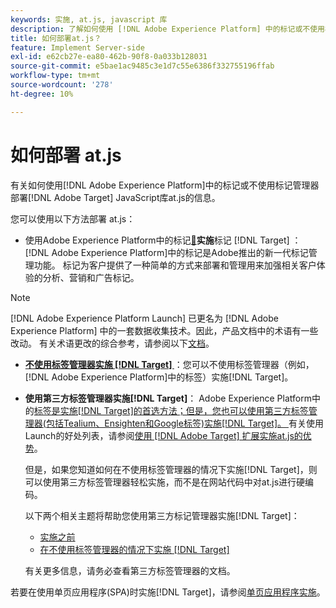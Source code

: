 ```yaml
---
keywords: 实施, at.js, javascript 库
description: 了解如何使用 [!DNL Adobe Experience Platform] 中的标记或不使用标记管理器来部署 [!DNL Adobe Target] at.js JavaScript库。
title: 如何部署at.js？
feature: Implement Server-side
exl-id: e62cb27e-ea80-462b-90f8-0a033b128031
source-git-commit: e5bae1ac9485c3e1d7c55e6386f332755196ffab
workflow-type: tm+mt
source-wordcount: '278'
ht-degree: 10%

---
```


# 如何部署 at.js

有关如何使用[!DNL Adobe Experience Platform]中的标记或不使用标记管理器部署[!DNL Adobe Target] JavaScript库at.js的信息。

您可以使用以下方法部署 at.js：

* 使用Adobe Experience Platform中的标记&#x200B;[&#128279;](/help/dev/implement/client-side/atjs/how-to-deployatjs/implement-target-using-adobe-launch.md)**实施**&#x200B;标记 [!DNL Target] ： [!DNL Adobe Experience Platform]中的标记是Adobe推出的新一代标记管理功能。 标记为客户提供了一种简单的方式来部署和管理用来加强相关客户体验的分析、营销和广告标记。

>[!NOTE]
>
> [!DNL Adobe Experience Platform Launch] 已更名为 [!DNL Adobe Experience Platform] 中的一套数据收集技术。因此，产品文档中的术语有一些改动。 有关术语更改的综合参考，请参阅以下[文档](https://experienceleague.adobe.com/docs/experience-platform/tags/term-updates.html?lang=zh-Hans)。

* **[不使用标签管理器实施 [!DNL Target] ](/help/dev/implement/client-side/atjs/how-to-deployatjs/implement-target-without-a-tag-manager.md)**：您可以不使用标签管理器（例如，[!DNL Adobe Experience Platform]中的标签）实施[!DNL Target]。
* **使用第三方标签管理器实施[!DNL Target]**： Adobe Experience Platform中的[标签是实施[!DNL Target]的首选方法；但是，您也可以使用第三方标签管理器(包括Tealium、Ensighten和Google标签)实施[!DNL Target]。 ](/help/dev/implement/client-side/atjs/how-to-deployatjs/implement-target-using-adobe-launch.md)有关使用Launch的好处列表，请参阅[使用 [!DNL Adobe Target] 扩展实施at.js的优势](/help/dev/implement/client-side/atjs/how-to-deployatjs/implement-target-using-adobe-launch.md#advantages-of-implementing-atjs-using-the-target-extension)。

  但是，如果您知道如何在不使用标签管理器的情况下实施[!DNL Target]，则可以使用第三方标签管理器轻松实施，而不是在网站代码中对at.js进行硬编码。

  以下两个相关主题将帮助您使用第三方标记管理器实施[!DNL Target]：

   * [实施之前](/help/dev/before-implement/prepare-to-implement-target.md)
   * [在不使用标签管理器的情况下实施 [!DNL Target] ](/help/dev/implement/client-side/atjs/how-to-deployatjs/implement-target-without-a-tag-manager.md)

  有关更多信息，请务必查看第三方标签管理器的文档。

若要在使用单页应用程序(SPA)时实施[!DNL Target]，请参阅[单页应用程序实施](/help/dev/implement/client-side/atjs/how-to-deployatjs/target-atjs-single-page-application.md)。
